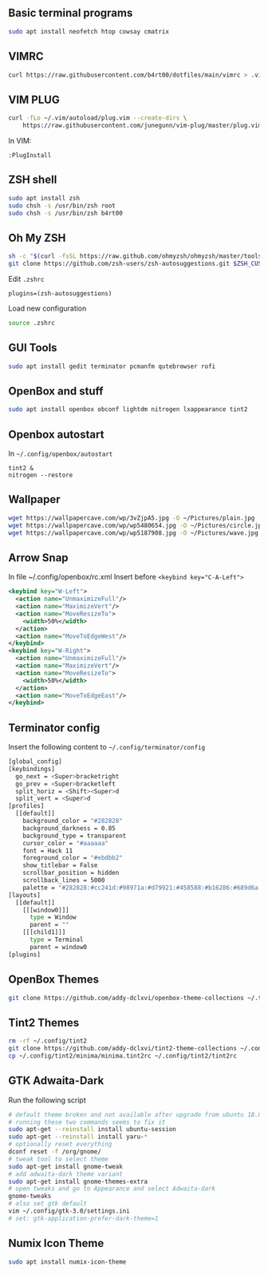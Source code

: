 ## Basic terminal programs
```sh
sudo apt install neofetch htop cowsay cmatrix
```


## VIMRC
```sh
curl https://raw.githubusercontent.com/b4rt00/dotfiles/main/vimrc > .vimrc
```


## VIM PLUG
```sh
curl -fLo ~/.vim/autoload/plug.vim --create-dirs \
    https://raw.githubusercontent.com/junegunn/vim-plug/master/plug.vim
```
In VIM:
```
:PlugInstall
```

## ZSH shell
```sh
sudo apt install zsh
sudo chsh -s /usr/bin/zsh root
sudo chsh -s /usr/bin/zsh b4rt00
```

## Oh My ZSH
```sh
sh -c "$(curl -fsSL https://raw.github.com/ohmyzsh/ohmyzsh/master/tools/install.sh)"
git clone https://github.com/zsh-users/zsh-autosuggestions.git $ZSH_CUSTOM/plugins/zsh-autosuggestions
```

Edit `.zshrc`
```
plugins=(zsh-autosuggestions)
```

Load new configuration
```sh
source .zshrc
```

## GUI Tools
```sh
sudo apt install gedit terminator pcmanfm qutebrowser rofi
```


## OpenBox and stuff
```sh
sudo apt install openbox obconf lightdm nitrogen lxappearance tint2
```

## Openbox autostart
In `~/.config/openbox/autostart`
```
tint2 &
nitrogen --restore
```


## Wallpaper
```sh
wget https://wallpapercave.com/wp/3vZjpA5.jpg -O ~/Pictures/plain.jpg
wget https://wallpapercave.com/wp/wp5480654.jpg -O ~/Pictures/circle.jpg
wget https://wallpapercave.com/wp/wp5187908.jpg -O ~/Pictures/wave.jpg
```


## Arrow Snap
In file ~/.config/openbox/rc.xml
Insert before `<keybind key="C-A-Left">`
```xml
<keybind key="W-Left">
  <action name="UnmaximizeFull"/>
  <action name="MaximizeVert"/>
  <action name="MoveResizeTo">
    <width>50%</width>
  </action>
  <action name="MoveToEdgeWest"/>
</keybind>
<keybind key="W-Right">
  <action name="UnmaximizeFull"/>
  <action name="MaximizeVert"/>
  <action name="MoveResizeTo">
    <width>50%</width>
  </action>
  <action name="MoveToEdgeEast"/>
</keybind>
```


## Terminator config
Insert the following content to `~/.config/terminator/config`
```sh
[global_config]
[keybindings]
  go_next = <Super>bracketright
  go_prev = <Super>bracketleft
  split_horiz = <Shift><Super>d
  split_vert = <Super>d
[profiles]
  [[default]]
    background_color = "#282828"
    background_darkness = 0.85
    background_type = transparent
    cursor_color = "#aaaaaa"
    font = Hack 11
    foreground_color = "#ebdbb2"
    show_titlebar = False
    scrollbar_position = hidden
    scrollback_lines = 5000
    palette = "#282828:#cc241d:#98971a:#d79921:#458588:#b16286:#689d6a:#a89984:#928374:#fb4934:#b8bb26:#fabd2f:#83a598:#d3869b:#8ec07c:#ebdbb2"
[layouts]
  [[default]]
    [[[window0]]]
      type = Window
      parent = ""
    [[[child1]]]
      type = Terminal
      parent = window0
[plugins]
```


## OpenBox Themes
```sh
git clone https://github.com/addy-dclxvi/openbox-theme-collections ~/.themes
```


## Tint2 Themes
```sh
rm -rf ~/.config/tint2
git clone https://github.com/addy-dclxvi/tint2-theme-collections ~/.config/tint2 --depth 1
cp ~/.config/tint2/minima/minima.tint2rc ~/.config/tint2/tint2rc
```


## GTK Adwaita-Dark
Run the following script
```sh
# default theme broken and not available after upgrade from ubuntu 18.04
# running these two commands seems to fix it
sudo apt-get --reinstall install ubuntu-session
sudo apt-get --reinstall install yaru-*
# optionally reset everything
dconf reset -f /org/gnome/
# tweak tool to select theme
sudo apt-get install gnome-tweak
# add adwaita-dark theme variant
sudo apt-get install gnome-themes-extra
# open tweaks and go to Appearance and select Adwaita-dark
gnome-tweaks
# also set gtk default
vim ~/.config/gtk-3.0/settings.ini
# set: gtk-application-prefer-dark-theme=1
```


## Numix Icon Theme
```sh
sudo apt install numix-icon-theme
```
